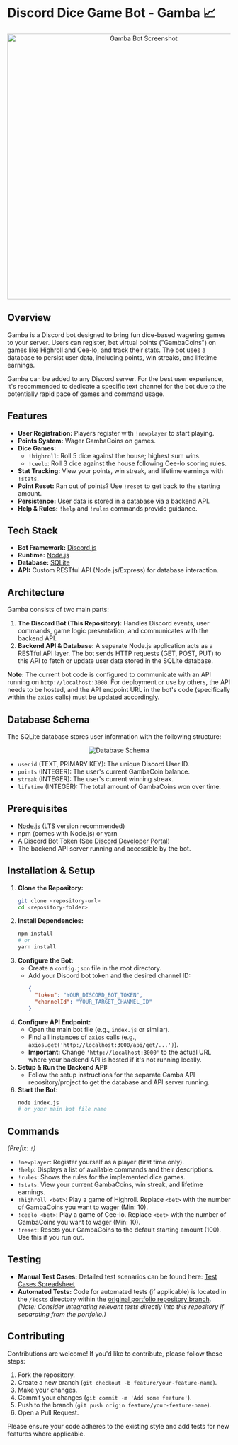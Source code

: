 # Discord Dice Game Bot - Gamba 📈

<div align="center">
  <img src="https://i.imgur.com/GMHrUgH.png" alt="Gamba Bot Screenshot" width="600">
</div>

## Overview

Gamba is a Discord bot designed to bring fun dice-based wagering games to your server. Users can register, bet virtual points ("GambaCoins") on games like Highroll and Cee-lo, and track their stats. The bot uses a database to persist user data, including points, win streaks, and lifetime earnings.

Gamba can be added to any Discord server. For the best user experience, it's recommended to dedicate a specific text channel for the bot due to the potentially rapid pace of games and command usage.

## Features

*   **User Registration:** Players register with `!newplayer` to start playing.
*   **Points System:** Wager GambaCoins on games.
*   **Dice Games:**
    *   `!highroll`: Roll 5 dice against the house; highest sum wins.
    *   `!ceelo`: Roll 3 dice against the house following Cee-lo scoring rules.
*   **Stat Tracking:** View your points, win streak, and lifetime earnings with `!stats`.
*   **Point Reset:** Ran out of points? Use `!reset` to get back to the starting amount.
*   **Persistence:** User data is stored in a database via a backend API.
*   **Help & Rules:** `!help` and `!rules` commands provide guidance.

## Tech Stack

*   **Bot Framework:** [Discord.js](https://discord.js.org/)
*   **Runtime:** [Node.js](https://nodejs.org/)
*   **Database:** [SQLite](https://www.sqlite.org/index.html)
*   **API:** Custom RESTful API (Node.js/Express) for database interaction.

## Architecture

Gamba consists of two main parts:

1.  **The Discord Bot (This Repository):** Handles Discord events, user commands, game logic presentation, and communicates with the backend API.
2.  **Backend API & Database:** A separate Node.js application acts as a RESTful API layer. The bot sends HTTP requests (GET, POST, PUT) to this API to fetch or update user data stored in the SQLite database.

**Note:** The current bot code is configured to communicate with an API running on `http://localhost:3000`. For deployment or use by others, the API needs to be hosted, and the API endpoint URL in the bot's code (specifically within the `axios` calls) must be updated accordingly.

## Database Schema

The SQLite database stores user information with the following structure:

<div align="center">
  <img src="https://github.com/ZackFreeman12/ZackFreeman-Portfolio/raw/GambaBot/mL9OQAU.png" alt="Database Schema">
  <!-- Note: Consider embedding the image directly in this repo or using a more permanent link if the source might change -->
</div>

*   `userid` (TEXT, PRIMARY KEY): The unique Discord User ID.
*   `points` (INTEGER): The user's current GambaCoin balance.
*   `streak` (INTEGER): The user's current winning streak.
*   `lifetime` (INTEGER): The total amount of GambaCoins won over time.

## Prerequisites

*   [Node.js](https://nodejs.org/) (LTS version recommended)
*   npm (comes with Node.js) or yarn
*   A Discord Bot Token (See [Discord Developer Portal](https://discord.com/developers/applications))
*   The backend API server running and accessible by the bot.

## Installation & Setup

1.  **Clone the Repository:**
    ```bash
    git clone <repository-url>
    cd <repository-folder>
    ```
2.  **Install Dependencies:**
    ```bash
    npm install
    # or
    yarn install
    ```
3.  **Configure the Bot:**
    *   Create a `config.json` file in the root directory.
    *   Add your Discord bot token and the desired channel ID:
        ```json
        {
          "token": "YOUR_DISCORD_BOT_TOKEN",
          "channelId": "YOUR_TARGET_CHANNEL_ID"
        }
        ```
4.  **Configure API Endpoint:**
    *   Open the main bot file (e.g., `index.js` or similar).
    *   Find all instances of `axios` calls (e.g., `axios.get('http://localhost:3000/api/get/...')`).
    *   **Important:** Change `'http://localhost:3000'` to the actual URL where your backend API is hosted if it's not running locally.
5.  **Setup & Run the Backend API:**
    *   Follow the setup instructions for the separate Gamba API repository/project to get the database and API server running.
6.  **Start the Bot:**
    ```bash
    node index.js
    # or your main bot file name
    ```

## Commands

*(Prefix: `!`)*

*   `!newplayer`: Register yourself as a player (first time only).
*   `!help`: Displays a list of available commands and their descriptions.
*   `!rules`: Shows the rules for the implemented dice games.
*   `!stats`: View your current GambaCoins, win streak, and lifetime earnings.
*   `!highroll <bet>`: Play a game of Highroll. Replace `<bet>` with the number of GambaCoins you want to wager (Min: 10).
*   `!ceelo <bet>`: Play a game of Cee-lo. Replace `<bet>` with the number of GambaCoins you want to wager (Min: 10).
*   `!reset`: Resets your GambaCoins to the default starting amount (100). Use this if you run out.

## Testing

*   **Manual Test Cases:** Detailed test scenarios can be found here:
    [Test Cases Spreadsheet](https://docs.google.com/spreadsheets/d/1Yf7WsJ--CKpGeowe3_MGfpVgLCHumU3zBggoNspn51g/edit?gid=0#gid=0)
*   **Automated Tests:** Code for automated tests (if applicable) is located in the `/Tests` directory within the [original portfolio repository branch](https://github.com/ZackFreeman12/ZackFreeman-Portfolio/tree/GambaBot/Tests).
    *(Note: Consider integrating relevant tests directly into this repository if separating from the portfolio.)*

## Contributing

Contributions are welcome! If you'd like to contribute, please follow these steps:

1.  Fork the repository.
2.  Create a new branch (`git checkout -b feature/your-feature-name`).
3.  Make your changes.
4.  Commit your changes (`git commit -m 'Add some feature'`).
5.  Push to the branch (`git push origin feature/your-feature-name`).
6.  Open a Pull Request.

Please ensure your code adheres to the existing style and add tests for new features where applicable.
